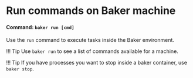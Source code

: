 # Run commands on Baker machine
#### Command: `baker run [cmd]`

Use the `run` command to execute tasks inside the Baker environment. 

!!! Tip 
    Use `baker run` to see a list of commands available for a machine.

!!! Tip 
    If you have processes you want to stop inside a baker container, use `baker stop`.